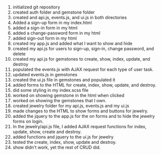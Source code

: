 1. initialized git repository
2. created auth folder and gemstone folder
3. created and api.js, events.js, and ui.js in both directories
4. Added a sign-up form in my index.html
5. added a sign-in form in my html
6. added a change-password form in my html
7. added sign-out form in my html
8. created my app.js and added what I want to show and hide
9. created my api.js for users to sign-up, sign-in, change password, and delete
10. created my api.js for gemstones to create, show, index, update, and destroy
11. populated the events.js with AJAX request for each type of user task.
12. updated events.js in gemstones
13. created the ui.js file in gemstones and populated it
14. added forms to the HTML for create, index, show, update, and destroy.
15. did some styling in my index.scss file
16. worked on showing gemstone in the html when clicked
17. worked on showing the gemstones that I own.
18. created jewelry folder for my api.js, events.js and my ui.js
19. made changes to the HTML to show forms and buttons for jewelry.
20. added the jquery to the app.js for the on forms and to hide the jewelry
forms on login.
21. In the jewelry/api.js file, I added AJAX request functions for index, update, show,
create and destroy.
22. added functions and jquery to the ui.js for jewelry
23. tested the create, index, show, update and destroy.
24. show didn't work, yet the rest of CRUD did.
